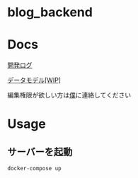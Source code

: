 # blog_backend

# Docs
[開発ログ](https://glowing-larch-a1d.notion.site/WINC-87c0c2e590d14445baf108d92d24206a)

[データモデル[WIP]](https://glowing-larch-a1d.notion.site/866cf38b44824bd0949449c7f68cd834)

編集権限が欲しい方は[僕](https://twitter.com/add_bakkers)に連絡してください

# Usage

## サーバーを起動
```
docker-compose up
```
